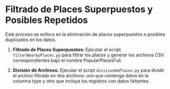 # Filtrado de Places Superpuestos y Posibles Repetidos

Este proceso se enfoca en la eliminación de places superpuestos o posibles duplicados en los datos.

1. **Filtrado de Places Superpuestos:**
    Ejecutar el script `filterNearbyPlaces.py` para filtrar los places y generar los archivos CSV correspondientes bajo el nombre PopularPlacesFull.

2. **División de Archivos:**
    Ejecutar el script `divisionDePlaces.py` para dividir el archivo filtrado en dos archivos: uno que contenga datos en la columna type y otro que incluya los registros con datos faltantes.

